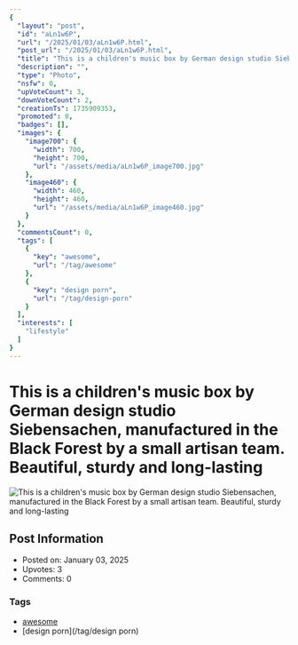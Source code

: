 ```yaml
---
{
  "layout": "post",
  "id": "aLn1w6P",
  "url": "/2025/01/03/aLn1w6P.html",
  "post_url": "/2025/01/03/aLn1w6P.html",
  "title": "This is a children's music box by German design studio Siebensachen, manufactured in the Black Forest by a small artisan team. Beautiful, sturdy and long-lasting",
  "description": "",
  "type": "Photo",
  "nsfw": 0,
  "upVoteCount": 3,
  "downVoteCount": 2,
  "creationTs": 1735909353,
  "promoted": 0,
  "badges": [],
  "images": {
    "image700": {
      "width": 700,
      "height": 700,
      "url": "/assets/media/aLn1w6P_image700.jpg"
    },
    "image460": {
      "width": 460,
      "height": 460,
      "url": "/assets/media/aLn1w6P_image460.jpg"
    }
  },
  "commentsCount": 0,
  "tags": [
    {
      "key": "awesome",
      "url": "/tag/awesome"
    },
    {
      "key": "design porn",
      "url": "/tag/design-porn"
    }
  ],
  "interests": [
    "lifestyle"
  ]
}
---
```


# This is a children's music box by German design studio Siebensachen, manufactured in the Black Forest by a small artisan team. Beautiful, sturdy and long-lasting

![This is a children's music box by German design studio Siebensachen, manufactured in the Black Forest by a small artisan team. Beautiful, sturdy and long-lasting](/assets/media/aLn1w6P_image700.jpg)

## Post Information

- Posted on: January 03, 2025
- Upvotes: 3
- Comments: 0

### Tags

- [awesome](/tag/awesome)
- [design porn](/tag/design porn)

